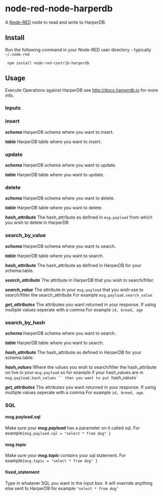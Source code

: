 node-red-node-harperdb
========================
A <a href="http://nodered.org" target="_new">Node-RED</a> node to read and write to HarperDB.

Install
-------

Run the following command in your Node-RED user directory - typically `~/.node-red`
```
 npm install node-red-contrib-harperdb
```

Usage
-----
Execute Operations against HarperDB see <a href="http://docs.harperdb.io"> http://docs.harperdb.io for more info. 
### Inputs

### insert

***schema*** HarperDB schema where you want to insert.

***table*** HarperDB table where you want to insert.




### update

***schema*** HarperDB schema where you want to update.

***table*** HarperDB table where you want to  update.



### delete

***schema*** HarperDB schema where you want to delete.

***table*** HarperDB table where you want to delete.

***hash_attribute*** The hash_attribute as defined in `msg.payload` from which you wish to delete in HarperDB






### search_by_value

***schema*** HarperDB schema where you want to search.

***table*** HarperDB table where you want to search.

***hash_attribute*** The hash_attribute as defined in HarperDB for your schema.table.

***search_attribute*** The attribute in HarperDB that you wish to search/filter.

***search_value*** The attribute in your `msg.payload` that you wish use to search/filter the search_attribute For example `msg.payload.search_value`

***get_attributes*** The attributes you want returned in your response.  If using multiple values seperate with a comma For example ` id, breed, age `


### search_by_hash

***schema*** HarperDB schema where you want to search.

***table*** HarperDB table where you want to search.

***hash_attribute*** The hash_attribute as defined in HarperDB for your schema.table.

***hash_values*** Where the values you wish to search/filter the hash_attribute on live in your `msg.payload`  so for example if your hash_values are in `msg.payload.hash_values `` then you want to put `hash_values`

***get_attributes*** The attributes you want returned in your response.  If using multiple values seperate with a comma For example ` id, breed, age `.


### SQL
#### msg.payload.sql

Make sure your ***msg.payload*** has a parameter on it called sql.  For example`{msg.payload.sql = "select * from dog" }`

#### msg.topic

Make sure your ***msg.topic*** contains your sql statement.  For example`{msg.topic = "select * from dog" }`

#### fixed_statement

Type in whatever SQL you want in the input box.  It will override anything else sent to HarperDB for example ` "select * from dog" `
